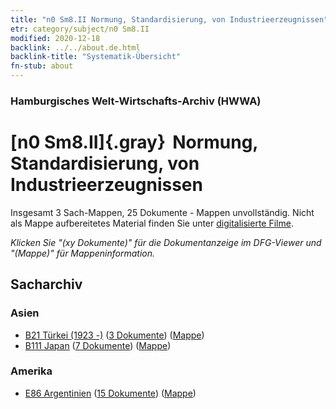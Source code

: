 ```yaml
---
title: "n0 Sm8.II Normung, Standardisierung, von Industrieerzeugnissen"
etr: category/subject/n0 Sm8.II
modified: 2020-12-18
backlink: ../../about.de.html
backlink-title: "Systematik-Übersicht"
fn-stub: about
---
```


### Hamburgisches Welt-Wirtschafts-Archiv (HWWA)
# [n0 Sm8.II]{.gray}&#8201; Normung, Standardisierung, von Industrieerzeugnissen&#160; 




Insgesamt 3 Sach-Mappen, 25 Dokumente - Mappen unvollständig.
Nicht als Mappe aufbereitetes Material finden Sie unter [digitalisierte Filme](/film/h1_sh).

_Klicken Sie "(xy Dokumente)" für die Dokumentanzeige im DFG-Viewer und "(Mappe)" für Mappeninformation._

## Sacharchiv




### Asien

- [B21 Türkei (1923 -)](../../../geo/about.de.html#B21) (<a href="https://dfg-viewer.de/show/?tx_dlf[id]=https://pm20.zbw.eu/mets/sh/1411xx/141111/1457xx/145791/public.mets.de.xml" target="_blank">3 Dokumente</a>) ([Mappe](http://purl.org/pressemappe20/folder/sh/141111,145791))
- [B111 Japan](../../../geo/about.de.html#B111) (<a href="https://dfg-viewer.de/show/?tx_dlf[id]=https://pm20.zbw.eu/mets/sh/1412xx/141272/1457xx/145791/public.mets.de.xml" target="_blank">7 Dokumente</a>) ([Mappe](http://purl.org/pressemappe20/folder/sh/141272,145791))

### Amerika

- [E86 Argentinien](../../../geo/about.de.html#E86) (<a href="https://dfg-viewer.de/show/?tx_dlf[id]=https://pm20.zbw.eu/mets/sh/1416xx/141692/1457xx/145791/public.mets.de.xml" target="_blank">15 Dokumente</a>) ([Mappe](http://purl.org/pressemappe20/folder/sh/141692,145791))


